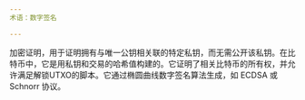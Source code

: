 ```yaml
---
术语：数字签名

---
```

加密证明，用于证明拥有与唯一公钥相关联的特定私钥，而无需公开该私钥。在比特币中，它是用私钥和交易的哈希值构建的。它证明了相关比特币的所有权，并允许满足解锁UTXO的脚本。它通过椭圆曲线数字签名算法生成，如 ECDSA 或 Schnorr 协议。